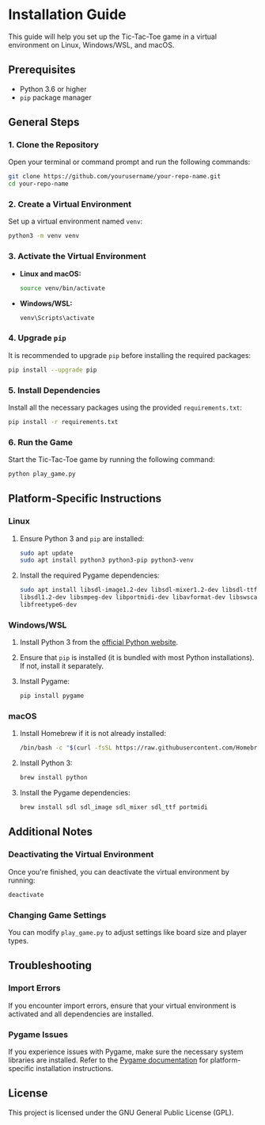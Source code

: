 # Installation Guide

This guide will help you set up the Tic-Tac-Toe game in a virtual environment on Linux, Windows/WSL, and macOS.

## Prerequisites

- Python 3.6 or higher
- `pip` package manager

## General Steps

### 1. Clone the Repository

Open your terminal or command prompt and run the following commands:

```bash
git clone https://github.com/yourusername/your-repo-name.git
cd your-repo-name
```

### 2. Create a Virtual Environment

Set up a virtual environment named `venv`:

```bash
python3 -m venv venv
```

### 3. Activate the Virtual Environment

- **Linux and macOS:**

  ```bash
  source venv/bin/activate
  ```

- **Windows/WSL:**

  ```bash
  venv\Scripts\activate
  ```

### 4. Upgrade `pip`

It is recommended to upgrade `pip` before installing the required packages:

```bash
pip install --upgrade pip
```

### 5. Install Dependencies

Install all the necessary packages using the provided `requirements.txt`:

```bash
pip install -r requirements.txt
```

### 6. Run the Game

Start the Tic-Tac-Toe game by running the following command:

```bash
python play_game.py
```

## Platform-Specific Instructions

### Linux

1. Ensure Python 3 and `pip` are installed:

   ```bash
   sudo apt update
   sudo apt install python3 python3-pip python3-venv
   ```

2. Install the required Pygame dependencies:

   ```bash
   sudo apt install libsdl-image1.2-dev libsdl-mixer1.2-dev libsdl-ttf2.0-dev\ 
   libsdl1.2-dev libsmpeg-dev libportmidi-dev libavformat-dev libswscale-dev \
   libfreetype6-dev
   ```

### Windows/WSL

1. Install Python 3 from the [official Python website](https://www.python.org/downloads/).

2. Ensure that `pip` is installed (it is bundled with most Python installations). If not, install it separately.

3. Install Pygame:

   ```bash
   pip install pygame
   ```

### macOS

1. Install Homebrew if it is not already installed:

   ```bash
   /bin/bash -c "$(curl -fsSL https://raw.githubusercontent.com/Homebrew/install/HEAD/install.sh)"
   ```

2. Install Python 3:

   ```bash
   brew install python
   ```

3. Install the Pygame dependencies:

   ```bash
   brew install sdl sdl_image sdl_mixer sdl_ttf portmidi
   ```

## Additional Notes

### Deactivating the Virtual Environment

Once you're finished, you can deactivate the virtual environment by running:

```bash
deactivate
```

### Changing Game Settings

You can modify `play_game.py` to adjust settings like board size and player types.

## Troubleshooting

### Import Errors

If you encounter import errors, ensure that your virtual environment is activated and all dependencies are installed.

### Pygame Issues

If you experience issues with Pygame, make sure the necessary system libraries are installed. Refer to the [Pygame documentation](https://www.pygame.org/wiki/GettingStarted) for platform-specific installation instructions.

## License

This project is licensed under the GNU General Public License (GPL).
